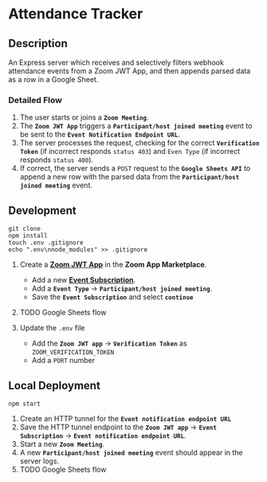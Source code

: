 # Attendance Tracker

## Description

An Express server which receives and selectively filters webhook attendance events from a Zoom JWT App, and then appends parsed data as a row in a Google Sheet.

### Detailed Flow

1. The user starts or joins a **`Zoom Meeting`**.
1. The **`Zoom JWT App`** triggers a **`Participant/host joined meeting`** event to be sent to the **`Event Notification Endpoint URL`**.
1. The server processes the request, checking for the correct **`Verification Token`** (if incorrect responds `status 403`) and `Even Type` (if incorrect responds `status 400`).
1. If correct, the server sends a `POST` request to the **`Google Sheets API`** to append a new row with the parsed data from the **`Participant/host joined meeting`** event.

## Development

```
git clone
npm install
touch .env .gitignore
echo ".env\nnode_modules" >> .gitignore
```

1. Create a **[Zoom JWT App](https://marketplace.zoom.us/docs/guides/getting-started/app-types/create-jwt-app)** in the **Zoom App Marketplace**.

   - Add a new **[Event Subscription](https://marketplace.zoom.us/docs/guides/getting-started/app-types/create-jwt-app#features)**.
   - Add a **`Event Type`** -> **`Participant/host joined meeting`**.
   - Save the **`Event Subscription`** and select **`continue`**

1. TODO Google Sheets flow
1. Update the `.env` file
   - Add the **`Zoom JWT app`** -> **`Verification Token`** as `ZOOM_VERIFICATION_TOKEN`
   - Add a `PORT` number

## Local Deployment

```
npm start
```

1. Create an HTTP tunnel for the **`Event notification endpoint URL`**
1. Save the HTTP tunnel endpoint to the **`Zoom JWT app`** -> **`Event Subscription`** -> **`Event notification endpoint URL`**.
1. Start a new **`Zoom Meeting`**.
1. A new **`Participant/host joined meeting`** event should appear in the server logs.
1. TODO Google Sheets flow
